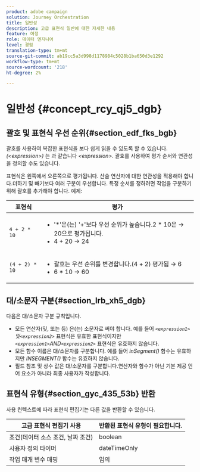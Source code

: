 ```yaml
---
product: adobe campaign
solution: Journey Orchestration
title: 일반성
description: 고급 표현식 일반에 대한 자세한 내용
feature: 여정
role: 데이터 엔지니어
level: 경험
translation-type: tm+mt
source-git-commit: ab19cc5a3d998d1178984c5028b1ba650d3e1292
workflow-type: tm+mt
source-wordcount: '218'
ht-degree: 2%

---
```



# 일반성 {#concept_rcy_qj5_dgb}

## 괄호 및 표현식 우선 순위{#section_edf_fks_bgb}

괄호를 사용하여 복잡한 표현식을 보다 쉽게 읽을 수 있도록 할 수 있습니다. _(&lt;expression>)_ 는 과 같습니다 _&lt;expression>_. 괄호를 사용하여 평가 순서와 연관성을 정의할 수도 있습니다.

표현식은 왼쪽에서 오른쪽으로 평가됩니다. 산술 연산자에 대한 연관성을 적용해야 합니다.더하기 및 빼기보다 여러 구분이 우선합니다. 특정 순서를 정하려면 작업을 구분하기 위해 괄호를 추가해야 합니다. 예제:

<!--```5 + 2 * 10 = 25, and (5 + 2) * 10 = 70```-->

| 표현식 | 평가 |
|--- |--- |
| `4 + 2 * 10` | <ul><li>&#39;*&#39;은(는) &#39;+&#39;보다 우선 순위가 높습니다.2 * 10은 → 20으로 평가됩니다.</li><li>4 + 20 → 24</li></ul> |
| `(4 + 2) * 10` | <ul><li>괄호는 우선 순위를 변경합니다.(4 + 2) 평가됨 → 6</li><li> 6 * 10 → 60</li></ul> |

## 대/소문자 구분{#section_lrb_xh5_dgb}

다음은 대/소문자 구분 규칙입니다.

* 모든 연산자(및, 또는 등) 은(는) 소문자로 써야 합니다. 예를 들어 _`<expression1>`및`<expression2>`_ 표현식은 유효한 표현식이지만 _`<expression1>`AND`<expression2>`_ 표현식은 유효하지 않습니다.
* 모든 함수 이름은 대/소문자를 구분합니다. 예를 들어 _inSegment()_ 함수는 유효하지만 _INSEGMENT()_ 함수는 유효하지 않습니다.
* 필드 참조 및 상수 값은 대/소문자를 구분합니다.연산자와 함수가 아닌 기본 제공 언어 요소가 아니라 최종 사용자가 작성합니다.

## 표현식 유형{#section_gyc_435_53b} 반환

사용 컨텍스트에 따라 표현식 편집기는 다른 값을 반환할 수 있습니다.

| 고급 표현식 편집기 사용 | 반환된 표현식 유형이 필요합니다. |
|--- |--- |
| 조건(데이터 소스 조건, 날짜 조건) | boolean |
| 사용자 정의 타이머 | dateTimeOnly |
| 작업 매개 변수 매핑 | 임의 |
